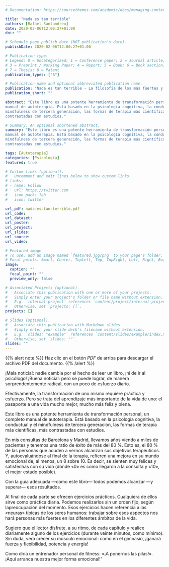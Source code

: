 ```yaml
---
# Documentation: https://sourcethemes.com/academic/docs/managing-content/

title: "Nada es tan terrible"
authors: [Rafael Santandreu]
date: 2020-02-06T12:00:27+01:00
doi: ""

# Schedule page publish date (NOT publication's date).
publishDate: 2020-02-06T12:00:27+01:00

# Publication type.
# Legend: 0 = Uncategorized; 1 = Conference paper; 2 = Journal article;
# 3 = Preprint / Working Paper; 4 = Report; 5 = Book; 6 = Book section;
# 7 = Thesis; 8 = Patent
publication_types: ["5"]

# Publication name and optional abbreviated publication name.
publication: "Nada es tan terrible - La filosofía de los más fuertes y felices"
publication_short: ""

abstract: "Este libro es una potente herramienta de transformación personal, un completo
manual de autoterapia. Está basado en la psicología cognitiva, la conductual y el
mindfulness de tercera generación, las formas de terapia más científicas, más
contrastadas con estudios."

# Summary. An optional shortened abstract.
summary: "Este libro es una potente herramienta de transformación personal, un completo
manual de autoterapia. Está basado en la psicología cognitiva, la conductual y el
mindfulness de tercera generación, las formas de terapia más científicas, más
contrastadas con estudios."

tags: [Autoterapia]
categories: [Psicología]
featured: true

# Custom links (optional).
#   Uncomment and edit lines below to show custom links.
# links:
# - name: Follow
#   url: https://twitter.com
#   icon_pack: fab
#   icon: twitter

url_pdf: nada-es-tan-terrible.pdf
url_code:
url_dataset:
url_poster:
url_project:
url_slides:
url_source:
url_video:

# Featured image
# To use, add an image named `featured.jpg/png` to your page's folder.
# Focal points: Smart, Center, TopLeft, Top, TopRight, Left, Right, BottomLeft, Bottom, BottomRight.
image:
  caption: ""
  focal_point: ""
  preview_only: false

# Associated Projects (optional).
#   Associate this publication with one or more of your projects.
#   Simply enter your project's folder or file name without extension.
#   E.g. `internal-project` references `content/project/internal-project/index.md`.
#   Otherwise, set `projects: []`.
projects: []

# Slides (optional).
#   Associate this publication with Markdown slides.
#   Simply enter your slide deck's filename without extension.
#   E.g. `slides: "example"` references `content/slides/example/index.md`.
#   Otherwise, set `slides: ""`.
slides: ""
---
```


{{% alert note %}}
Haz clic en el botón *PDF* de arriba para descargar el archivo PDF del documento.
{{% /alert %}}

¡Mala noticia!: nadie cambia por el hecho de leer un libro, ¡ni de ir al psicólogo!
¡Buena noticia!: pero se puede lograr, de manera sorprendentemente radical,
con un poco de esfuerzo diario.

Efectivamente, la transformación de uno mismo requiere práctica y esfuerzo.
Pero se trata del aprendizaje más importante de la vida de uno: el pasaporte a
una vida mucho mejor, mucho más feliz y plena.

Este libro es una potente herramienta de transformación personal, un completo
manual de autoterapia. Está basado en la psicología cognitiva, la conductual y el
mindfulness de tercera generación, las formas de terapia más científicas, más
contrastadas con estudios.

En mis consultas de Barcelona y Madrid, llevamos años viendo a miles de
pacientes y tenemos una ratio de éxito de más del 80 %. Esto es, el 80 % de las
personas que acuden a vernos alcanzan sus objetivos terapéuticos. Y,
autoevaluándose al final de la terapia, refieren una mejora en su mundo
emocional de, al menos, un 8 sobre 10. Es decir, se sienten muy felices y
satisfechas con su vida (donde «0» es como llegaron a la consulta y «10», el
mejor estado posible).

Con la guía adecuada —como este libro— todos podemos alcanzar —y
superar— esos resultados.

Al final de cada parte se ofrecen ejercicios prácticos. Cualquiera de ellos sirve
como práctica diaria. Podemos realizarlos sin un orden fijo, según lapreocupación del momento.
Esos ejercicios hacen referencia a las «neuras» típicas de los seres humanos:
trabajar sobre esos aspectos nos hará personas más fuertes en los diferentes
ámbitos de la vida.

Sugiero que el lector disfrute, a su ritmo, de cada capítulo y realice
diariamente alguno de los ejercicios (durante veinte minutos, como mínimo). Sin
duda, verá crecer su músculo emocional: como en el gimnasio, ¡ganará fuerza y
flexibilidad, potencia y energía!

Como diría un entrenador personal de fitness: «¡A ponernos las pilas!». ¡Aquí
arranca nuestra mejor forma emocional!"
